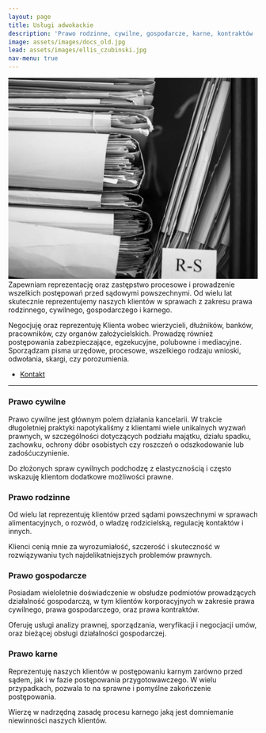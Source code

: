 ```yaml
---
layout: page
title: Usługi adwokackie
description: 'Prawo rodzinne, cywilne, gospodarcze, karne, kontraktów ...'
image: assets/images/docs_old.jpg
lead: assets/images/ellis_czubinski.jpg
nav-menu: true
---
```


<!-- Main -->
<div id="main" class="alt">

<!-- One -->
<section id="uslugi">
	<div class="inner">
<p>
<span class="image right"><img src="assets/images/docs_rs.jpg" alt="" /></span>Zapewniam reprezentację oraz zastępstwo procesowe i prowadzenie wszelkich postępowań przed sądowymi powszechnymi. Od wielu lat skutecznie reprezentujemy naszych klientów w sprawach z zakresu prawa rodzinnego, cywilnego, gospodarczego i karnego.</p>

<p>Negocjuję oraz reprezentuję Klienta wobec wierzycieli, dłużników, banków, pracowników, czy organów założycielskich. Prowadzę również postępowania zabezpieczające, egzekucyjne, polubowne i mediacyjne. Sporządzam pisma urzędowe, procesowe, wszelkiego rodzaju wnioski, odwołania, skargi, czy porozumienia.</p>
<ul class="actions">
	<li><a href="#contact" class="button next scrolly">Kontakt</a></li>
</ul>

<hr class="major" />

<div class="row">
	<div class="6u 12u$(small)">
		<h3>Prawo cywilne</h3>
		<p>Prawo cywilne jest głównym polem działania kancelarii. W trakcie długoletniej praktyki napotykaliśmy z klientami wiele unikalnych wyzwań prawnych, w szczególności dotyczących podziału majątku, działu spadku, zachowku, ochrony dóbr osobistych czy roszczeń o odszkodowanie lub zadośćuczynienie.</p>
		<p>Do złożonych spraw cywilnych podchodzę z elastycznością i często wskazuję klientom dodatkowe możliwości prawne.</p>
	</div>
	<div class="6u$ 12u$(small)">
		<h3>Prawo rodzinne</h3>
		<p>Od wielu lat reprezentuję klientów przed sądami powszechnymi w sprawach alimentacyjnych, o rozwód, o władzę rodzicielską, regulację kontaktów i innych.</p>
		<p>Klienci cenią mnie za wyrozumiałość, szczerość i skuteczność w rozwiązywaniu tych najdelikatniejszych problemów prawnych.</p>
	</div>
	<!-- Break -->
	<div class="6u 12u$(medium)">
		<h3>Prawo gospodarcze</h3>
		<p>Posiadam wieloletnie doświadczenie w obsłudze podmiotów prowadzących działalność gospodarczą, w tym klientów korporacyjnych w zakresie prawa cywilnego, prawa gospodarczego, oraz prawa kontraktów.</p>
		<p>Oferuję usługi analizy prawnej, sporządzania, weryfikacji i negocjacji umów, oraz bieżącej obsługi działalności gospodarczej.</p>
	</div>
	<div class="6u$ 12u$(medium)">
		<h3>Prawo karne</h3>
		<p>Reprezentuję naszych klientów w postępowaniu karnym zarówno przed sądem, jak i w fazie postępowania przygotowawczego. W wielu przypadkach, pozwala to na sprawne i pomyślne zakończenie postępowania.</p>
		<p>Wierzę w nadrzędną zasadę procesu karnego jaką jest domniemanie niewinności naszych klientów.</p>
	</div>
</div>
